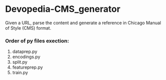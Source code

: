 # Devopedia-CMS_generator

Given a URL, parse the content and generate a reference in Chicago Manual of Style (CMS) format.


### Order of py files exection:

1. dataprep.py
2. encodings.py
3. split.py
4. featureprep.py
5. train.py
